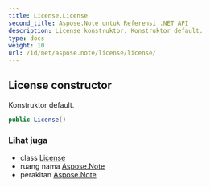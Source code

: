 ```yaml
---
title: License.License
second_title: Aspose.Note untuk Referensi .NET API
description: License konstruktor. Konstruktor default.
type: docs
weight: 10
url: /id/net/aspose.note/license/license/
---
```

## License constructor

Konstruktor default.

```csharp
public License()
```

### Lihat juga

* class [License](../)
* ruang nama [Aspose.Note](../../license/)
* perakitan [Aspose.Note](../../../)


